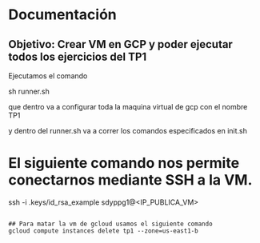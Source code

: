 # Documentación

## Objetivo: Crear VM en GCP y poder ejecutar todos los ejercicios del TP1

Ejecutamos el comando

sh runner.sh

que dentro va a configurar toda la maquina virtual de gcp con el nombre TP1 

y dentro del runner.sh va a correr los comandos especificados en init.sh

# El siguiente comando nos permite conectarnos mediante SSH a la VM.
ssh -i .keys/id_rsa_example sdyppg1@<IP_PUBLICA_VM>
```

## Para matar la vm de gcloud usamos el siguiente comando
gcloud compute instances delete tp1 --zone=us-east1-b